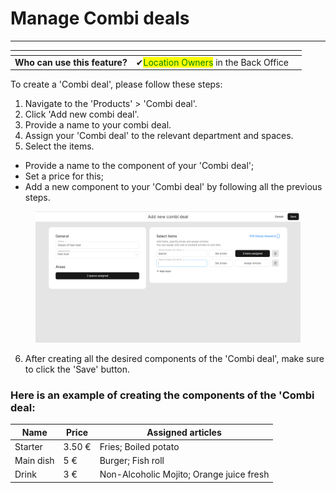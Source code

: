 # Manage Combi deals

***

<table data-card-size="large" data-view="cards" data-full-width="false"><thead><tr><th></th><th></th><th></th></tr></thead><tbody><tr><td><strong>Who can use this feature?</strong></td><td><span data-gb-custom-inline data-tag="emoji" data-code="2714">✔</span><mark style="color:green;">Location Owners</mark> in the Back Office</td><td></td></tr></tbody></table>

To create a 'Combi deal', please follow these steps:

1. Navigate to the 'Products' > 'Combi deal'.
2. Click 'Add new combi deal'.
3. Provide a name to your combi deal.
4. Assign your 'Combi deal' to the relevant department and spaces.
5. Select the items.

* Provide a name to the component of your 'Combi deal';
* Set a price for this;
* Add a new component to your 'Combi deal' by following all the previous steps.

<figure><img src="../../.gitbook/assets/combi1.jpg" alt=""><figcaption></figcaption></figure>

6. After creating all the desired components of the 'Combi deal', make sure to click the 'Save' button.

### Here is an example of creating the components of the 'Combi deal:

| Name      | Price  | Assigned articles                        |
| --------- | ------ | ---------------------------------------- |
| Starter   | 3.50 € | Fries; Boiled potato                     |
| Main dish | 5 €    | Burger; Fish roll                        |
| Drink     | 3 €    | Non-Alcoholic Mojito; Orange juice fresh |
